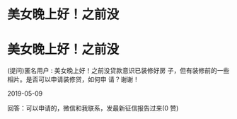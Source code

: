 # 美女晚上好！之前没

# 美女晚上好！之前没

(提问)匿名用户 : 美女晚上好！之前没贷款意识已装修好房 子，但有装修前的一些相片。是否可以申请装修贷，如何申 请？谢谢！

2019-05-09

回答：可以申请的，微信和我联系，发最新征信报告过来(0 赞)